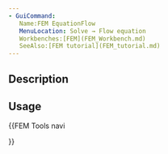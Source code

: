 ```yaml
---
- GuiCommand:
   Name:FEM EquationFlow
   MenuLocation: Solve → Flow equation
   Workbenches:[FEM](FEM_Workbench.md)
   SeeAlso:[FEM tutorial](FEM_tutorial.md)
---
```


## Description

## Usage





{{FEM Tools navi

}}  
